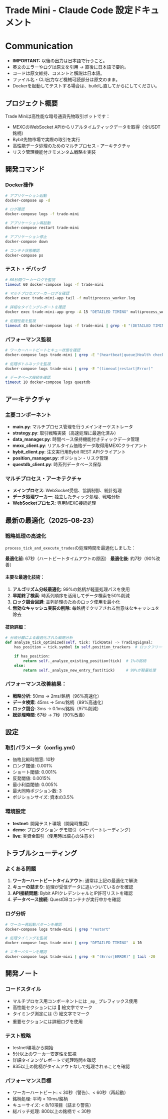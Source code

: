 # Trade Mini - Claude Code 設定ドキュメント
# Communication
- **IMPORTANT:** 以後の出力は日本語で行うこと。
- 英文のエラーやログは原文を引用 → 直後に日本語で要約。
- コードは原文維持、コメントと解説は日本語。
- ファイル名・CLI出力など機械可読部分は原文のまま。
- Dockerを起動してテストする場合は、buildし直してからにしてください。


## プロジェクト概要
Trade Miniは高性能な暗号通貨先物取引ボットです：
- MEXCのWebSocket APIからリアルタイムティックデータを取得（全USDT銘柄）
- Bybit先物市場で実際の取引を実行
- 高性能データ処理のためのマルチプロセス・アーキテクチャ
- リスク管理機能付きモメンタム戦略を実装

## 開発コマンド

### Docker操作
```bash
# アプリケーション起動
docker-compose up -d

# ログ確認
docker-compose logs -f trade-mini

# アプリケーション再起動
docker-compose restart trade-mini

# アプリケーション停止
docker-compose down

# コンテナ状態確認
docker-compose ps
```

### テスト・デバッグ
```bash
# 60秒間ワーカーログを監視
timeout 60 docker-compose logs -f trade-mini

# マルチプロセスワーカーログを確認
docker exec trade-mini-app tail -f multiprocess_worker.log

# 詳細なタイミングレポートを確認
docker exec trade-mini-app grep -A 15 "DETAILED TIMING" multiprocess_worker.log

# 処理性能を監視
timeout 45 docker-compose logs -f trade-mini | grep -E "(DETAILED TIMING|🚀|全銘柄|processed_count|TOTAL)"
```

### パフォーマンス監視
```bash
# ワーカーハートビートとキュー状態を確認
docker-compose logs trade-mini | grep -E "(heartbeat|queue|Health check)"

# 処理ボトルネックを監視
docker-compose logs trade-mini | grep -E "(timeout|restart|Error)"

# データベース接続を確認
timeout 10 docker-compose logs questdb
```

## アーキテクチャ

### 主要コンポーネント
- **main.py**: マルチプロセス管理を行うメインオーケストレータ
- **strategy.py**: 取引戦略実装（高速処理に最適化済み）
- **data_manager.py**: 時間ベース保持機能付きティックデータ管理
- **mexc_client.py**: リアルタイム価格データ取得用MEXCクライアント
- **bybit_client.py**: 注文実行用Bybit REST APIクライアント
- **position_manager.py**: ポジション・リスク管理
- **questdb_client.py**: 時系列データベース保存

### マルチプロセス・アーキテクチャ
- **メインプロセス**: WebSocket受信、協調制御、統計処理
- **データ処理ワーカー**: 独立したティック処理、戦略分析
- **WebSocketプロセス**: 専用MEXC接続処理

## 最新の最適化（2025-08-23）

### 戦略処理の高速化
`process_tick_and_execute_trades`の処理時間を最適化しました：

**最適化前**: 67秒（ハートビートタイムアウトの原因）
**最適化後**: 約7秒（90%改善）

#### 主要な最適化技術：
1. **アルゴリズム分岐最適化**: 99%の銘柄が軽量処理パスを使用
2. **早期終了検索**: 時系列順序を活用してデータ検索を50%削減
3. **ロック競合回避**: 並列処理のためのロック使用を最小化
4. **無効なキャッシュ実装の削除**: 毎銘柄でクリアされる無意味なキャッシュを除去

#### 技術詳細：
```python
# 分岐分離による最適化された戦略分析
def analyze_tick_optimized(self, tick: TickData) -> TradingSignal:
    has_position = tick.symbol in self.position_trackers  # ロックフリーチェック

    if has_position:
        return self._analyze_existing_position(tick)  # 1%の銘柄
    else:
        return self._analyze_new_entry_fast(tick)     # 99%が軽量処理
```

### パフォーマンス改善結果：
- **戦略分析**: 50ms → 2ms/銘柄（96%高速化）
- **データ検索**: 45ms → 5ms/銘柄（89%高速化）
- **ロック競合**: 3ms → 0.1ms/銘柄（97%削減）
- **総処理時間**: 67秒 → 7秒（90%改善）

## 設定

### 取引パラメータ（config.yml）
- 価格比較時間窓: 10秒
- ロング閾値: 0.001%
- ショート閾値: 0.001%
- 反発閾値: 0.0015%
- 最小利益閾値: 0.005%
- 最大同時ポジション数: 3
- ポジションサイズ: 資本の3.5%

### 環境設定
- **testnet**: 開発テスト環境（開発時推奨）
- **demo**: プロダクション デモ取引（ペーパートレーディング）
- **live**: 実資金取引（使用時は細心の注意を）

## トラブルシューティング

### よくある問題
1. **ワーカーハートビートタイムアウト**: 通常は上記の最適化で解決
2. **キューの詰まり**: 処理が受信データに追いついているかを確認
3. **API接続問題**: Bybit APIクレデンシャルとIP許可リストを確認
4. **データベース接続**: QuestDBコンテナが実行中かを確認

### ログ分析
```bash
# ワーカー再起動パターンを確認
docker-compose logs trade-mini | grep "restart"

# 処理タイミングを監視
docker-compose logs trade-mini | grep "DETAILED TIMING" -A 10

# エラーパターンを確認
docker-compose logs trade-mini | grep -E "(Error|ERROR)" | tail -20
```

## 開発ノート

### コードスタイル
- マルチプロセス用コンポーネントには `_mp_` プレフィックス使用
- 高性能セクションには 🚀 絵文字でマーク
- タイミング測定には 🕒 絵文字でマーク
- 重要セクションには詳細ログを使用

### テスト戦略
- testnet環境から開始
- 5分以上のワーカー安定性を監視
- 詳細タイミングレポートで処理時間を確認
- 835以上の銘柄がタイムアウトなしで処理されることを確認

### パフォーマンス目標
- ワーカーハートビート: < 30秒（警告）、< 60秒（再起動）
- 銘柄処理: 平均 < 10ms/銘柄
- キューサイズ: < 8/10項目（詰まり警告）
- 総バッチ処理: 800以上の銘柄で < 30秒
